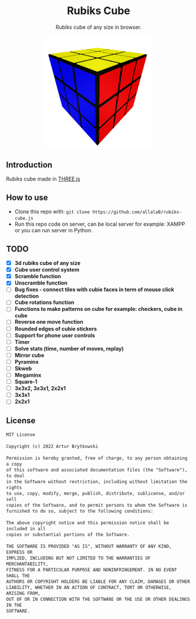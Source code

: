 <h1 align="center">Rubiks Cube</h1>
<p align="center">Rubiks cube of any size in browser.</p>
<p align="center"><img src="img/cube.png" width=300;/></p>

## Introduction

Rubiks cube made in <a href='https://threejs.org/'>THREE.js</a>


## How to use

- Clone this repo with:  ```git clone https://github.com/allala0/rubiks-cube.js``` 
- Run this repo code on server, can be local server for example: XAMPP or you can run server in Python.

## TODO

- [x] **3d rubiks cube of any size**
- [x] **Cube user control system**
- [x] **Scramble function**
- [x] **Unscramble function**
- [ ] **Bug fixes - connect tiles with cubie faces in term of mouse click detection**
- [ ] **Cube rotations function**
- [ ] **Functions to make patterns on cube for example: checkers, cube in cube**
- [ ] **Reverse one move function**
- [ ] **Rounded edges of cubie stickers**
- [ ] **Support for phone user controls**
- [ ] **Timer**
- [ ] **Solve stats (time, number of moves, replay)**
- [ ] **Mirror cube**
- [ ] **Pyraminx**
- [ ] **Skweb**
- [ ] **Megaminx**
- [ ] **Square-1**
- [ ] **3x3x2, 3x3x1, 2x2x1**
- [ ] **3x3x1**
- [ ] **2x2x1**

## License

```
MIT License

Copyright (c) 2022 Artur Brytkowski

Permission is hereby granted, free of charge, to any person obtaining a copy
of this software and associated documentation files (the "Software"), to deal
in the Software without restriction, including without limitation the rights
to use, copy, modify, merge, publish, distribute, sublicense, and/or sell
copies of the Software, and to permit persons to whom the Software is
furnished to do so, subject to the following conditions:

The above copyright notice and this permission notice shall be included in all
copies or substantial portions of the Software.

THE SOFTWARE IS PROVIDED "AS IS", WITHOUT WARRANTY OF ANY KIND, EXPRESS OR
IMPLIED, INCLUDING BUT NOT LIMITED TO THE WARRANTIES OF MERCHANTABILITY,
FITNESS FOR A PARTICULAR PURPOSE AND NONINFRINGEMENT. IN NO EVENT SHALL THE
AUTHORS OR COPYRIGHT HOLDERS BE LIABLE FOR ANY CLAIM, DAMAGES OR OTHER
LIABILITY, WHETHER IN AN ACTION OF CONTRACT, TORT OR OTHERWISE, ARISING FROM,
OUT OF OR IN CONNECTION WITH THE SOFTWARE OR THE USE OR OTHER DEALINGS IN THE
SOFTWARE.
```